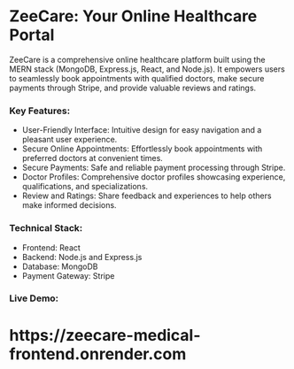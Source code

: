<h1>ZeeCare: Your Online Healthcare Portal</h1>

<p>ZeeCare is a comprehensive online healthcare platform built using the MERN stack (MongoDB, Express.js, React, and Node.js). It empowers users to seamlessly book appointments with qualified doctors, make secure payments through Stripe, and provide valuable reviews and ratings.</p>

<h3>Key Features:</h3>

<ul>
  <li>User-Friendly Interface: Intuitive design for easy navigation and a pleasant user experience.</li>
  <li>Secure Online Appointments: Effortlessly book appointments with preferred doctors at convenient times.</li>
  <li>Secure Payments: Safe and reliable payment processing through Stripe.</li>
  <li>Doctor Profiles: Comprehensive doctor profiles showcasing experience, qualifications, and specializations.</li>
  <li>Review and Ratings: Share feedback and experiences to help others make informed decisions.</li>
</ul>


<h3>Technical Stack:</h3>

<ul>
  <li>Frontend: React</li>
  <li>Backend: Node.js and Express.js</li>
  <li>Database: MongoDB</li>
  <li>Payment Gateway: Stripe</li>
</ul>

<h3>Live Demo:</h3>
<h1>https://zeecare-medical-frontend.onrender.com</h1>
